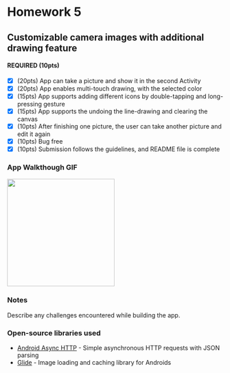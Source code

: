 # Homework 5
## Customizable camera images with additional drawing feature

#### REQUIRED (10pts)
- [X] (20pts) App can take a picture and show it in the second Activity
- [X] (20pts) App enables multi-touch drawing, with the selected color
- [X] (15pts) App supports adding different icons by double-tapping and long-pressing gesture
- [X] (15pts) App supports the undoing the line-drawing and clearing the canvas
- [X] (10pts) After finishing one picture, the user can take another picture and edit it again
- [X] (10pts) Bug free
- [X] (10pts) Submission follows the guidelines, and README file is complete

### App Walkthough GIF
<img src="YOUR_GIF_URL_HERE" width=250><br>

### Notes
Describe any challenges encountered while building the app.

### Open-source libraries used

- [Android Async HTTP](https://github.com/codepath/CPAsyncHttpClient) - Simple asynchronous HTTP requests with JSON parsing
- [Glide](https://github.com/bumptech/glide) - Image loading and caching library for Androids
